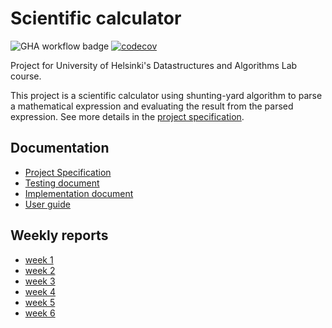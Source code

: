 # Scientific calculator
![GHA workflow badge](https://github.com/janikakalliokoski/datastructures-and-algorithms-lab/workflows/CI/badge.svg)
[![codecov](https://codecov.io/gh/janikakalliokoski/datastructures-and-algorithms-lab/branch/main/graph/badge.svg?token=I9TZKLLES7)](https://codecov.io/gh/janikakalliokoski/datastructures-and-algorithms-lab)

Project for University of Helsinki's Datastructures and Algorithms Lab course. 

This project is a scientific calculator using shunting-yard algorithm to parse a mathematical expression and evaluating the result from the parsed expression. See more details in the [project specification](https://github.com/janikakalliokoski/datastructures-and-algorithms-lab/blob/main/documentation/project_specification.md).

## Documentation
- [Project Specification](https://github.com/janikakalliokoski/datastructures-and-algorithms-lab/blob/main/documentation/project_specification.md)
- [Testing document](https://github.com/janikakalliokoski/datastructures-and-algorithms-lab/blob/main/documentation/testing_document.md)
- [Implementation document](https://github.com/janikakalliokoski/datastructures-and-algorithms-lab/blob/main/documentation/implementation_document.md)
- [User guide](https://github.com/janikakalliokoski/datastructures-and-algorithms-lab/blob/main/documentation/user_guide.md)

## Weekly reports
- [week 1](https://github.com/janikakalliokoski/datastructures-and-algorithms-lab/blob/main/documentation/weekly_reports/week1.md)
- [week 2](https://github.com/janikakalliokoski/datastructures-and-algorithms-lab/blob/main/documentation/weekly_reports/week2.md)
- [week 3](https://github.com/janikakalliokoski/datastructures-and-algorithms-lab/blob/main/documentation/weekly_reports/week3.md)
- [week 4](https://github.com/janikakalliokoski/datastructures-and-algorithms-lab/blob/main/documentation/weekly_reports/week4.md)
- [week 5](https://github.com/janikakalliokoski/datastructures-and-algorithms-lab/blob/main/documentation/weekly_reports/week5.md)
- [week 6](https://github.com/janikakalliokoski/datastructures-and-algorithms-lab/blob/main/documentation/weekly_reports/week6.md)
